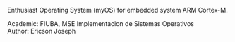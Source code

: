 Enthusiast Operating System (myOS) for embedded system ARM Cortex-M.

Academic: FIUBA, MSE Implementacion de Sistemas Operativos  
Author: Ericson Joseph
